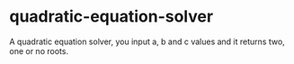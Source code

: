 # quadratic-equation-solver
A quadratic equation solver, you input a, b and c values and it returns two, one or no roots.
